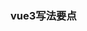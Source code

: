 ### vue3写法要点
###### <script setup> 函数式 与 export default defineComponent({ setup(){} }) | export default { setup(){} }
1. defineXXX方法只能用于函数式，例如：defineEmits,defineProps,defineExpose
2. 后两者写法差不多一个意思，支持生命周期，props 和 emit等可以借助 setup(props, {attrs,slots,emits,expose}){},注意最后要return
###### ref 可以定义响应式数据，也可以用来获取dom, 这里记录获取dom的坑
1. 子组件 和 普通标签 有点区别。 

```
<test ref="testbox"></test>
<div ref="login"></div>
```
调用时：

```
setup() {
    const testbox = ref<InstanceType<typeof test> | null>(null) // ts 获取子组件的类型
    // 注意，使用InstanceType获取子组件类型时，子组件不能用<script setup>的写法！！run build时会报错。。[新版本貌似无此问题]
    // 参考： https://juejin.cn/post/7031921830852034591
    const login = ref(null as HTMLDivElement | null) // 标签类型，后面使用时，可能为null会提示不能去里面的属性，要做判断或者使用'?'取，例如 testbox.value?.a
    onMounted(()=> {
        console.log('test==',testbox.value?.a) // a 需要在 test组件中 利用 defineExpose 或者 expose 暴露出来
        console.log('login==',login.value)
    })
    return {
        testbox,
        login
    }
}

```
```
// defineEmits 用法
const emit = defineEmits<{ (e: "emitCode", code: string): void }>();
emit('emitCode', code)

```   
注意
v-model 取代 .sync修饰符
使用v-model:xxx 才能 emit('update:xxx')

2. ts 使用中括号时
```
const obj = ref<{a:string}>({a:'abc'})
const test = (type: keyof {a:string}) => {
    console.log(obj.value[type])
}
```
3. 获取组件类型: InstanceType<typeof component_name>

### 事件总线用 mitt
### 状态管理vuex 或者 pinia
vuex:
```
// 注意： main.ts 中注入
import { useStore } from "vuex"
const store = useStore()
store.dispatch('updateCommentsAction', 25)

```
```
// vuex.ts
import { createStore } from 'vuex'
import { Commit } from "vuex"
import { State } from '../types/store'

export default createStore({
  state: {
    comments: 0,
    typeId: 'user001',
    showName: true,
    count: 0,
    user: {
      name: 'joy',
      pwd: '123456'
    }
  },
  getters: {
    getId: (state: State) => state.typeId,
    getUser: (state: State) => state.user
  },
  mutations: {
    showUserName(state: State) {
      state.showName = false
    },
    updateCount(state: State) {
      state.count++
    },
    updateComments(state: State, payload: number) {
      state.comments = payload
    }
  },
  actions: {
    getUserList(context: { commit: Commit }) {
      context.commit('updateCount')
    },
    updateCommentsAction(context: { commit: Commit }, payload: number) {
      context.commit('updateComments', payload)
    }
  },
  modules: {

  }
})

```

pinia:
```
// main.ts 注入
import { createPinia } from 'pinia'
app.use(createPinia())
// .vue文件中使用
import { todoStore } from '../../store/pinia'
import { storeToRefs } from 'pinia'
const store = todoStore()
const { todos,filter,nextId } = storeToRefs(store)
const testFuc = () => {
  console.log(store)
  store.addTodo('test1')
}
```
### ui 框架的换肤 vite插件
参考方案： [https://mp.weixin.qq.com/s/VvmZdLP-ry0XIYCA5qd7bA](https://mp.weixin.qq.com/s/VvmZdLP-ry0XIYCA5qd7bA)
换肤主要分两部分：1.ui框架组件的换肤，通常ui框架会提供方案。 2.普通h5标签的换肤。
理想思路：定义css变量，局部样式时利用var(变量名)的方式给颜色，然后根据当前主题色给这个变量赋值。
此管理系统的颜色要求：
  1.header 和 sidebar 只各自分黑白版。黑板白字，白板黑字。
  2.内容区的元素需要换肤的部分设置背景色和字体色。部分不需要其他颜色的也是黑板白字，白板黑字
  3.此插件，黑板的table没解决。。
### 没有name的情况下，怎么写递归组件，keep-alive如何匹配? 
答：会使用文件名作为name，参考：[https://www.cnblogs.com/guangzan/p/15021560.html#name-的自动推导](https://www.cnblogs.com/guangzan/p/15021560.html#name-的自动推导)
### 路由权限设计
### 布局，布局切换

### form表单特殊情况，批量新增，新增时存在必填字段需要校验时。由于是批量，可能一次多行，每行需要校验的字段相同。
文档中 ‘动态增减嵌套字段’ 此处即类似为此特殊情况，from的里面套着个循环校验，多行，每行一或多个字段需要校验。文档中用 a-form 包裹 a-space 加 v-for。
同理引申一下，可能存在写法是 a-form 包裹一个 a-table, 也能套用文档此部分，但是提交时的确定按钮，往往不只有提交操作，可能还有其他操作，例如标签管理中的批量新增是在弹窗里，
确定按钮不仅有提交form的操作，校验通过时还要有关闭弹窗的操作，或者按钮loading的逻辑，此时就不好用 <a-button html-type="submit">提交</a-button> 方式提交。
1. 普通情况 还可以使用 useForm 方式来提交。（此中情况貌似困难，获取validate方法时 需要传入规则，此处不好定义循环中的规则）
2. 标签管理处用的 ref, 通过ref也能获取到validate方法。

### color-picker
文档：https://aesoper101.github.io/vue3-colorpicker/?path=/story/example-introduction--page
```
// 渐变色只能设置固定颜色与选中颜色渐变，有点局限。几乎可以不用它，直接写固定值，不传控制台会报错。
<color-picker
  pickerType="fk"
  useType="pure"
  lang="ZH-cn"
  format="hex"
  :disableHistory="true"
  :disableAlpha="true"
  v-model:pureColor="color"
  v-model:gradientColor="gradientColor"
/>
```

#### upload 组件多文件上传会多次触发接口和各阶段钩子。
效果上用默认的也可以。
接口如果做了批量：想要只请求一次接口，就得在beforeUpload里做处理，return false 就不会往后走。
但是会存在上传列表的状态问题，如果不显示上传列表就没关系，如果显示的话，就得最后把fileList 的状态修改为done, 否则一直uploading
progress 可能处理也比较麻烦。。

#### express multer 多文件上传指定动态路径问题参考： https://www.jianshu.com/p/f1489339d65a
注意：如果常规在 formData 中带参数，写在 file 的前面，比如 dest ,最先 formData.append('dest', xxx) , 在append文件。不然有可能拿不到。
或者可以多封装一层，传进去。文中最后一种方法。

#### node express 中图片文件名带中文，无法展示。
参考： https://blog.csdn.net/qq_39668938/article/details/107293250
app.js去掉 res.header("Content-Type", "application/json;charset=utf-8")

#### 要使用 style var
https://github.com/vuejs/rfcs/pull/231
注意这个问题：https://www.jianshu.com/p/4cd415293fcb, 弹窗挂载在body下时，css中的v-bind的变量会找不到。。

```
<template>
  <div class="text">hello</div>
</template>

<script>
  export default {
    data() {
      return {
        color: 'red',
        font: {
          size: '2em'
        }
      }
    }
</script>

<style>
  .text {
    color: v-bind(color);
    /* expressions (wrap in quotes) */
    font-size: v-bind('font.size');
  }
</style>
```
